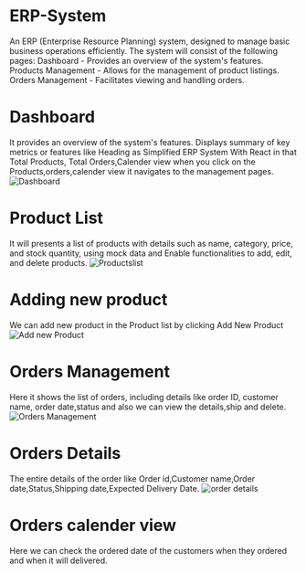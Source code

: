 # ERP-System
An ERP (Enterprise Resource Planning) system, designed to manage basic business operations efficiently. The system will consist of the following pages:
Dashboard - Provides an overview of the system's features.
Products Management - Allows for the management of product listings.
Orders Management - Facilitates viewing and handling orders.

# Dashboard
It provides an overview of the system's features.
Displays summary of key metrics or features like Heading as Simplified ERP System With React in that Total Products, Total Orders,Calender view when you click on the Products,orders,calender view it navigates to the management pages.
![Dashboard](https://github.com/manithejay/ERP-System/assets/136950654/8de04d81-fe0e-4c78-87a3-81c3a0ba51c0)

# Product List
It will presents a list of products with details such as name, category, price, and stock quantity, using mock data and Enable functionalities to add, edit, and delete products.
![Productslist](https://github.com/manithejay/ERP-System/assets/136950654/89239143-240d-4e74-9562-c2482bbf0917)

# Adding new product
We can add new product in the Product list by clicking Add New Product
![Add new Product](https://github.com/manithejay/ERP-System/assets/136950654/1d86589e-d0d9-4329-afbe-6daf1cf702fc)

# Orders Management
Here it shows the list of orders, including details like order ID, customer name, order date,status and also we can view the details,ship and delete.
![Orders Management](https://github.com/manithejay/ERP-System/assets/136950654/0018e27e-1b86-4663-89cb-46dc2f8b96ae)

# Orders Details
The entire details of the order like Order id,Customer name,Order date,Status,Shipping date,Expected Delivery Date.
![order details](https://github.com/manithejay/ERP-System/assets/136950654/43d43950-c7e8-4d37-89a4-6ec2ed4a1545)

# Orders calender view
Here we can check the ordered date of the customers when they ordered and when it will delivered.

 
